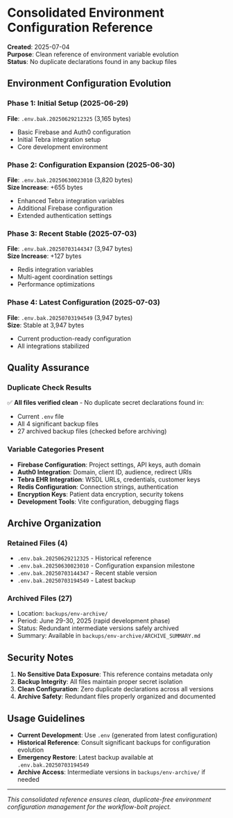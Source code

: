 # Consolidated Environment Configuration Reference

**Created**: 2025-07-04  
**Purpose**: Clean reference of environment variable evolution  
**Status**: No duplicate declarations found in any backup files

## Environment Configuration Evolution

### Phase 1: Initial Setup (2025-06-29)

**File**: `.env.bak.20250629212325` (3,165 bytes)

- Basic Firebase and Auth0 configuration
- Initial Tebra integration setup
- Core development environment

### Phase 2: Configuration Expansion (2025-06-30)

**File**: `.env.bak.20250630023010` (3,820 bytes)  
**Size Increase**: +655 bytes

- Enhanced Tebra integration variables
- Additional Firebase configuration
- Extended authentication settings

### Phase 3: Recent Stable (2025-07-03)

**File**: `.env.bak.20250703144347` (3,947 bytes)  
**Size Increase**: +127 bytes

- Redis integration variables
- Multi-agent coordination settings
- Performance optimizations

### Phase 4: Latest Configuration (2025-07-03)

**File**: `.env.bak.20250703194549` (3,947 bytes)  
**Size**: Stable at 3,947 bytes

- Current production-ready configuration
- All integrations stabilized

## Quality Assurance

### Duplicate Check Results

✅ **All files verified clean** - No duplicate secret declarations found in:

- Current `.env` file
- All 4 significant backup files  
- 27 archived backup files (checked before archiving)

### Variable Categories Present

- **Firebase Configuration**: Project settings, API keys, auth domain
- **Auth0 Integration**: Domain, client ID, audience, redirect URIs
- **Tebra EHR Integration**: WSDL URLs, credentials, customer keys
- **Redis Configuration**: Connection strings, authentication
- **Encryption Keys**: Patient data encryption, security tokens
- **Development Tools**: Vite configuration, debugging flags

## Archive Organization

### Retained Files (4)

- `.env.bak.20250629212325` - Historical reference
- `.env.bak.20250630023010` - Configuration expansion milestone  
- `.env.bak.20250703144347` - Recent stable version
- `.env.bak.20250703194549` - Latest backup

### Archived Files (27)

- Location: `backups/env-archive/`
- Period: June 29-30, 2025 (rapid development phase)
- Status: Redundant intermediate versions safely archived
- Summary: Available in `backups/env-archive/ARCHIVE_SUMMARY.md`

## Security Notes

1. **No Sensitive Data Exposure**: This reference contains metadata only
2. **Backup Integrity**: All files maintain proper secret isolation
3. **Clean Configuration**: Zero duplicate declarations across all versions
4. **Archive Safety**: Redundant files properly organized and documented

## Usage Guidelines

- **Current Development**: Use `.env` (generated from latest configuration)
- **Historical Reference**: Consult significant backups for configuration evolution
- **Emergency Restore**: Latest backup available at `.env.bak.20250703194549`
- **Archive Access**: Intermediate versions in `backups/env-archive/` if needed

---

*This consolidated reference ensures clean, duplicate-free environment configuration management for the workflow-bolt project.*
